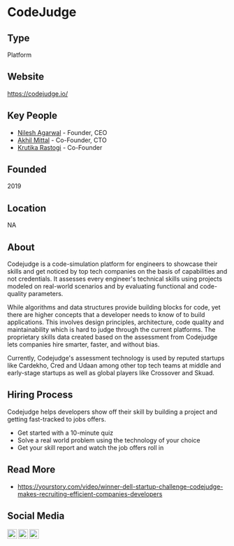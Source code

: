 # CodeJudge

## Type

Platform

## Website

https://codejudge.io/

## Key People

- [Nilesh Agarwal](https://www.linkedin.com/in/nilesh-agarwal/) - Founder, CEO
- [Akhil Mittal](https://www.linkedin.com/in/akhil-mittal-96032722/) - Co-Founder, CTO
- [Krutika Rastogi](https://www.linkedin.com/in/krutika-rastogi/) - Co-Founder

## Founded

2019

## Location

NA

## About

Codejudge is a code-simulation platform for engineers to showcase their skills and get noticed by top tech companies on the basis of capabilities and not credentials. It assesses every engineer's technical skills using projects modeled on real-world scenarios and by evaluating functional and code-quality parameters.  

While algorithms and data structures provide building blocks for code, yet there are higher concepts that a developer needs to know of to build applications. This involves design principles, architecture, code quality and maintainability which is hard to judge through the current platforms. The proprietary skills data created based on the assessment from Codejudge lets companies hire smarter, faster, and without bias. 

Currently, Codejudge's assessment technology is used by reputed startups like Cardekho, Cred and Udaan among other top tech teams at middle and early-stage startups as well as global players like Crossover and Skuad.

## Hiring Process

Codejudge helps developers show off their skill by building a project and getting fast-tracked to jobs offers.
- Get started with a 10-minute quiz
- Solve a real world problem using the technology of your choice
- Get your skill report and watch the job offers roll in

## Read More

- https://yourstory.com/video/winner-dell-startup-challenge-codejudge-makes-recruiting-efficient-companies-developers

## Social Media

[<img align="left" alt="CodeJudge | Twitter" width="22px" src="https://cdn.jsdelivr.net/npm/simple-icons@3.7.0/icons/twitter.svg" />][twitter]
[<img align="left" alt="CodeJudge | Facebook" width="22px" src="https://cdn.jsdelivr.net/npm/simple-icons@3.7.0/icons/facebook.svg" />][facebook]
[<img align="left" alt="CodeJudge | Linkedin" width="22px" src="https://cdn.jsdelivr.net/npm/simple-icons@3.7.0/icons/linkedin.svg" />][linkedin]

[twitter]: https://twitter.com/CodejudgeHQ
[facebook]: https://www.facebook.com/codejudge.io
[linkedin]: https://www.linkedin.com/company/codejudge-inc/
